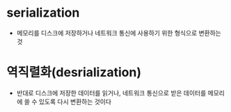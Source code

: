 # serialization

- 메모리를 디스크에 저장하거나 네트워크 통신에 사용하기 위한 형식으로 변환하는 것

# 역직렬화(desrialization)
- 반대로 디스크에 저장한 데이터를 읽거나, 네트워크 통신으로 받은 데이터를 메모리에 쓸 수 있도록 다시 변환하는 것이다